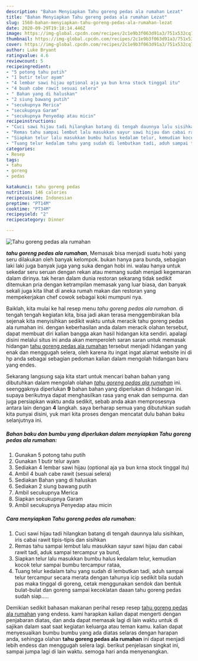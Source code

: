 ```yaml
---
description: "Bahan Menyiapkan Tahu goreng pedas ala rumahan Lezat"
title: "Bahan Menyiapkan Tahu goreng pedas ala rumahan Lezat"
slug: 1560-bahan-menyiapkan-tahu-goreng-pedas-ala-rumahan-lezat
date: 2020-09-29T19:18:14.446Z
image: https://img-global.cpcdn.com/recipes/2c1e9b3f063d91a3/751x532cq70/tahu-goreng-pedas-ala-rumahan-foto-resep-utama.jpg
thumbnail: https://img-global.cpcdn.com/recipes/2c1e9b3f063d91a3/751x532cq70/tahu-goreng-pedas-ala-rumahan-foto-resep-utama.jpg
cover: https://img-global.cpcdn.com/recipes/2c1e9b3f063d91a3/751x532cq70/tahu-goreng-pedas-ala-rumahan-foto-resep-utama.jpg
author: Luke Bryant
ratingvalue: 4.6
reviewcount: 5
recipeingredient:
- "5 potong tahu putih"
- "1 butir telur ayam"
- "4 lembar sawi hijau optional aja ya bun krna stock tinggal itu"
- "4 buah cabe rawit sesuai selera"
- " Bahan yang di haluskan"
- "2 siung bawang putih"
- "secukupnya Merica"
- "secukupnya Garam"
- "secukupnya Penyedap atau micin"
recipeinstructions:
- "Cuci sawi hijau tadi hilangkan batang di tengah daunnya lalu sisihkan, iris cabai rawit tipis-tipis dan sisihkan"
- "Remas tahu sampai lembut lalu masukkan sayur sawi hijau dan cabai rawit tadi, aduk sampai tercampur ya bund,"
- "Siapkan telur lalu masukkan bumbu halus kedalam telur, kemudian kocok telur sampai bumbu tercampur rataa,"
- "Tuang telur kedalam tahu yang sudah di lembutkan tadi, aduh sampai telur tercampur secara merata dengan tahunya icip sedikit bila sudah pas maka tinggal di goreng, cetak menggunakan sendok dan bentuk bulat-bulat dan goreng sampai kecoklatan daaan tahu goreng pedas sudah siap....."
categories:
- Resep
tags:
- tahu
- goreng
- pedas

katakunci: tahu goreng pedas 
nutrition: 146 calories
recipecuisine: Indonesian
preptime: "PT14M"
cooktime: "PT34M"
recipeyield: "2"
recipecategory: Dinner

---
```



![Tahu goreng pedas ala rumahan](https://img-global.cpcdn.com/recipes/2c1e9b3f063d91a3/751x532cq70/tahu-goreng-pedas-ala-rumahan-foto-resep-utama.jpg)

<b><i>tahu goreng pedas ala rumahan</i></b>, Memasak bisa menjadi suatu hobi yang seru dilakukan oleh banyak kelompok. bukan hanya para bunda, sebagian laki laki juga banyak juga yang suka dengan hobi ini. walau hanya untuk sekedar seru seruan dengan rekan atau memang sudah menjadi kegemaran dalam dirinya. tak heran dalam dunia restoran sekarang tidak sedikit ditemukan pria dengan ketrampilan memasak yang luar biasa, dan banyak sekali juga kita lihat di aneka rumah makan dan restoran yang mempekerjakan chef cowok sebagai koki mumpuni nya.



Baiklah, kita mulai ke hal resep menu <i>tahu goreng pedas ala rumahan</i>. di tengah tengah kegiatan kita, bisa jadi akan terasa menggembirakan bila sejenak kita menyisihkan sedikit waktu untuk meracik tahu goreng pedas ala rumahan ini. dengan keberhasilan anda dalam meracik olahan tersebut, dapat membuat diri kalian bangga akan hasil hidangan kita sendiri. apalagi disini melalui situs ini anda akan memperoleh saran saran untuk memasak hidangan <u>tahu goreng pedas ala rumahan</u> tersebut menjadi hidangan yang enak dan menggugah selera, oleh karena itu ingat ingat alamat website ini di hp anda sebagai sebagian pedoman kalian dalam mengolah hidangan baru yang endes.


Sekarang langsung saja kita start untuk mencari bahan bahan yang dibutuhkan dalam mengolah olahan <u><i>tahu goreng pedas ala rumahan</i></u> ini. seenggaknya diperlukan <b>9</b> bahan bahan yang diperlukan di hidangan ini. supaya berikutnya dapat menghasilkan rasa yang enak dan sempurna. dan juga persiapkan waktu anda sedikit, sebab anda akan memprosesnya antara lain dengan <b>4</b> langkah. saya berharap semua yang dibutuhkan sudah kita punyai disini, yuk mari kita proses dengan mencatat dulu bahan baku selanjutnya ini.

<!--inarticleads1-->

##### Bahan baku dan bumbu yang diperlukan dalam menyiapkan Tahu goreng pedas ala rumahan:

1. Gunakan 5 potong tahu putih
1. Gunakan 1 butir telur ayam
1. Sediakan 4 lembar sawi hijau (optional aja ya bun krna stock tinggal itu)
1. Ambil 4 buah cabe rawit (sesuai selera)
1. Sediakan  Bahan yang di haluskan
1. Sediakan 2 siung bawang putih
1. Ambil secukupnya Merica
1. Siapkan secukupnya Garam
1. Ambil secukupnya Penyedap atau micin




<!--inarticleads2-->

##### Cara menyiapkan Tahu goreng pedas ala rumahan:

1. Cuci sawi hijau tadi hilangkan batang di tengah daunnya lalu sisihkan, iris cabai rawit tipis-tipis dan sisihkan
1. Remas tahu sampai lembut lalu masukkan sayur sawi hijau dan cabai rawit tadi, aduk sampai tercampur ya bund,
1. Siapkan telur lalu masukkan bumbu halus kedalam telur, kemudian kocok telur sampai bumbu tercampur rataa,
1. Tuang telur kedalam tahu yang sudah di lembutkan tadi, aduh sampai telur tercampur secara merata dengan tahunya icip sedikit bila sudah pas maka tinggal di goreng, cetak menggunakan sendok dan bentuk bulat-bulat dan goreng sampai kecoklatan daaan tahu goreng pedas sudah siap.....




Demikian sedikit bahasan makanan perihal resep resep <u>tahu goreng pedas ala rumahan</u> yang endess. kami harapkan kalian dapat mengerti dengan penjabaran diatas, dan anda dapat memasak lagi di lain waktu untuk di sajikan dalam saat saat kegiatan keluarga atau teman kamu. kalian dapat menyesuaikan bumbu bumbu yang ada diatas selaras dengan harapan anda, sehingga olahan <b>tahu goreng pedas ala rumahan</b> ini dapat menjadi lebih endess dan menggugah selera lagi. berikut penjelasan singkat ini, sampai jumpa lagi di lain waktu. semoga hari anda menyenangkan.
